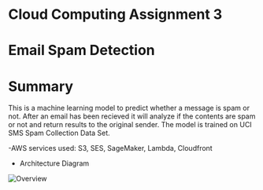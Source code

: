 # Cloud Computing Assignment 3


# Email Spam Detection

# Summary

This is a machine learning model to predict whether a message is spam or not. After an email has been recieved it will analyze if the contents are spam or not and return results to the original sender. The model is trained on UCI SMS Spam Collection Data Set.
  
  -AWS services used: S3, SES, SageMaker, Lambda, Cloudfront 
    
- Architecture Diagram

![Overview](overview.png)
